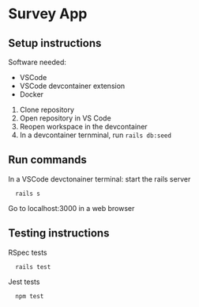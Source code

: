 # Survey App

## Setup instructions

Software needed:
- VSCode
- VSCode devcontainer extension
- Docker

1. Clone repository
2. Open repository in VS Code
3. Reopen workspace in the devcontainer
4. In a devcontainer ternminal, run `rails db:seed`

## Run commands

In a VSCode devctonainer terminal: start the rails server
```
  rails s
```

Go to localhost:3000 in a web browser

## Testing instructions

RSpec tests
```
  rails test
```

Jest tests
```
  npm test
```


